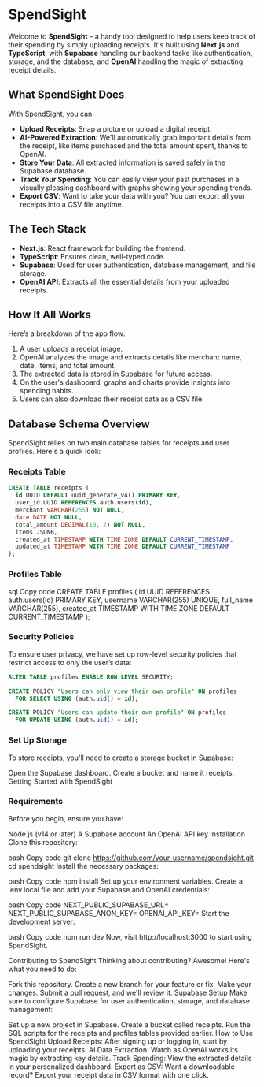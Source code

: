 # SpendSight

Welcome to **SpendSight** – a handy tool designed to help users keep track of their spending by simply uploading receipts. It's built using **Next.js** and **TypeScript**, with **Supabase** handling our backend tasks like authentication, storage, and the database, and **OpenAI** handling the magic of extracting receipt details.

## What SpendSight Does

With SpendSight, you can:

- **Upload Receipts**: Snap a picture or upload a digital receipt.
- **AI-Powered Extraction**: We'll automatically grab important details from the receipt, like items purchased and the total amount spent, thanks to OpenAI.
- **Store Your Data**: All extracted information is saved safely in the Supabase database.
- **Track Your Spending**: You can easily view your past purchases in a visually pleasing dashboard with graphs showing your spending trends.
- **Export CSV**: Want to take your data with you? You can export all your receipts into a CSV file anytime.

## The Tech Stack

- **Next.js**: React framework for building the frontend.
- **TypeScript**: Ensures clean, well-typed code.
- **Supabase**: Used for user authentication, database management, and file storage.
- **OpenAI API**: Extracts all the essential details from your uploaded receipts.

## How It All Works

Here’s a breakdown of the app flow:

1. A user uploads a receipt image.
2. OpenAI analyzes the image and extracts details like merchant name, date, items, and total amount.
3. The extracted data is stored in Supabase for future access.
4. On the user's dashboard, graphs and charts provide insights into spending habits.
5. Users can also download their receipt data as a CSV file.

## Database Schema Overview

SpendSight relies on two main database tables for receipts and user profiles. Here's a quick look:

### Receipts Table
```sql
CREATE TABLE receipts (
  id UUID DEFAULT uuid_generate_v4() PRIMARY KEY,
  user_id UUID REFERENCES auth.users(id),
  merchant VARCHAR(255) NOT NULL,
  date DATE NOT NULL,
  total_amount DECIMAL(10, 2) NOT NULL,
  items JSONB,
  created_at TIMESTAMP WITH TIME ZONE DEFAULT CURRENT_TIMESTAMP,
  updated_at TIMESTAMP WITH TIME ZONE DEFAULT CURRENT_TIMESTAMP
);
```
### Profiles Table
sql
Copy code
CREATE TABLE profiles (
  id UUID REFERENCES auth.users(id) PRIMARY KEY,
  username VARCHAR(255) UNIQUE,
  full_name VARCHAR(255),
  created_at TIMESTAMP WITH TIME ZONE DEFAULT CURRENT_TIMESTAMP
);

### Security Policies
To ensure user privacy, we have set up row-level security policies that restrict access to only the user’s data:

```sql
ALTER TABLE profiles ENABLE ROW LEVEL SECURITY;

CREATE POLICY "Users can only view their own profile" ON profiles
  FOR SELECT USING (auth.uid() = id);

CREATE POLICY "Users can update their own profile" ON profiles
  FOR UPDATE USING (auth.uid() = id);
```
  
### Set Up Storage
To store receipts, you'll need to create a storage bucket in Supabase:

Open the Supabase dashboard.
Create a bucket and name it receipts.
Getting Started with SpendSight
### Requirements
Before you begin, ensure you have:

Node.js (v14 or later)
A Supabase account
An OpenAI API key
Installation
Clone this repository:

bash
Copy code
git clone https://github.com/your-username/spendsight.git
cd spendsight
Install the necessary packages:

bash
Copy code
npm install
Set up your environment variables. Create a .env.local file and add your Supabase and OpenAI credentials:

bash
Copy code
NEXT_PUBLIC_SUPABASE_URL=<your-supabase-url>
NEXT_PUBLIC_SUPABASE_ANON_KEY=<your-supabase-anon-key>
OPENAI_API_KEY=<your-openai-api-key>
Start the development server:

bash
Copy code
npm run dev
Now, visit http://localhost:3000 to start using SpendSight.

Contributing to SpendSight
Thinking about contributing? Awesome! Here's what you need to do:

Fork this repository.
Create a new branch for your feature or fix.
Make your changes.
Submit a pull request, and we'll review it.
Supabase Setup
Make sure to configure Supabase for user authentication, storage, and database management:

Set up a new project in Supabase.
Create a bucket called receipts.
Run the SQL scripts for the receipts and profiles tables provided earlier.
How to Use SpendSight
Upload Receipts: After signing up or logging in, start by uploading your receipts.
AI Data Extraction: Watch as OpenAI works its magic by extracting key details.
Track Spending: View the extracted details in your personalized dashboard.
Export as CSV: Want a downloadable record? Export your receipt data in CSV format with one click.
